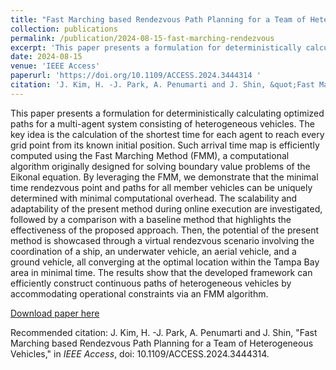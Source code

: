 ```yaml
---
title: "Fast Marching based Rendezvous Path Planning for a Team of Heterogeneous Vehicles"
collection: publications
permalink: /publication/2024-08-15-fast-marching-rendezvous
excerpt: 'This paper presents a formulation for deterministically calculating optimized paths for a multi-agent system consisting of heterogeneous vehicles. The key idea is the calculation of the shortest time for each agent to reach every grid point from its known initial position. Such arrival time map is efficiently computed using the Fast Marching Method (FMM), a computational algorithm originally designed for solving boundary value problems of the Eikonal equation. By leveraging the FMM, we demonstrate that the minimal time rendezvous point and paths for all member vehicles can be uniquely determined with minimal computational overhead. The scalability and adaptability of the present method during online execution are investigated, followed by a comparison with a baseline method that highlights the effectiveness of the proposed approach. Then, the potential of the present method is showcased through a virtual rendezvous scenario involving the coordination of a ship, an underwater vehicle, an aerial vehicle, and a ground vehicle, all converging at the optimal location within the Tampa Bay area in minimal time. The results show that the developed framework can efficiently construct continuous paths of heterogeneous vehicles by accommodating operational constraints via an FMM algorithm.'
date: 2024-08-15
venue: 'IEEE Access'
paperurl: 'https://doi.org/10.1109/ACCESS.2024.3444314 '
citation: 'J. Kim, H. -J. Park, A. Penumarti and J. Shin, &quot;Fast Marching based Rendezvous Path Planning for a Team of Heterogeneous Vehicles,&quot; in <i>IEEE Access</i>, doi: 10.1109/ACCESS.2024.3444314.'
---
```

This paper presents a formulation for deterministically calculating optimized paths for a multi-agent system consisting of heterogeneous vehicles. The key idea is the calculation of the shortest time for each agent to reach every grid point from its known initial position. Such arrival time map is efficiently computed using the Fast Marching Method (FMM), a computational algorithm originally designed for solving boundary value problems of the Eikonal equation. By leveraging the FMM, we demonstrate that the minimal time rendezvous point and paths for all member vehicles can be uniquely determined with minimal computational overhead. The scalability and adaptability of the present method during online execution are investigated, followed by a comparison with a baseline method that highlights the effectiveness of the proposed approach. Then, the potential of the present method is showcased through a virtual rendezvous scenario involving the coordination of a ship, an underwater vehicle, an aerial vehicle, and a ground vehicle, all converging at the optimal location within the Tampa Bay area in minimal time. The results show that the developed framework can efficiently construct continuous paths of heterogeneous vehicles by accommodating operational constraints via an FMM algorithm.

[Download paper here](https://doi.org/10.1109/ACCESS.2024.3444314 )

Recommended citation: J. Kim, H. -J. Park, A. Penumarti and J. Shin, "Fast Marching based Rendezvous Path Planning for a Team of Heterogeneous Vehicles," in <i>IEEE Access</i>, doi: 10.1109/ACCESS.2024.3444314.